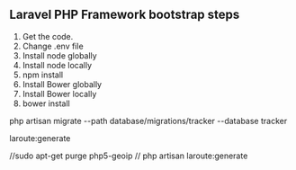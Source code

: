 ## Laravel PHP Framework bootstrap steps

1. Get the code.
2. Change .env file
2. Install node globally
3. Install node locally
4. npm install
5. Install Bower globally
6. Install Bower locally
7. bower install


php artisan migrate --path database/migrations/tracker --database tracker

laroute:generate 

//sudo apt-get purge php5-geoip
// php artisan laroute:generate

